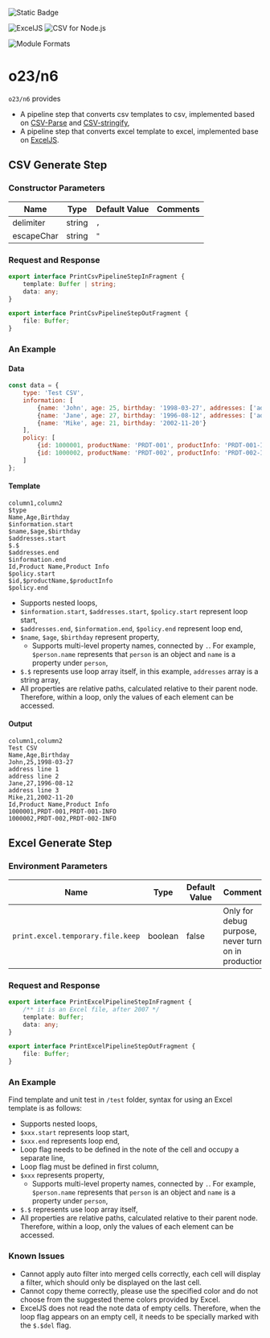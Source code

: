 ![Static Badge](https://img.shields.io/badge/InsureMO-777AF2.svg)

![ExcelJS](https://img.shields.io/badge/ExcelJS-white.svg?logo=microsoftexcel&logoColor=217346&style=social)
![CSV for Node.js](https://img.shields.io/badge/CSV%20for%20Node.js-548694.svg)

![Module Formats](https://img.shields.io/badge/module%20formats-cjs-green.svg)

# o23/n6

`o23/n6` provides

- A pipeline step that converts csv templates to csv, implemented based on [CSV-Parse](https://csv.js.org/parse/)
  and [CSV-stringify](https://csv.js.org/stringify/),
- A pipeline step that converts excel template to excel, implemented base on [ExcelJS](https://www.npmjs.com/package/exceljs).

## CSV Generate Step

### Constructor Parameters

| Name       | Type   | Default Value | Comments |
|------------|--------|---------------|----------|
| delimiter  | string | `,`           |          |
| escapeChar | string | `"`           |          |

### Request and Response

```typescript
export interface PrintCsvPipelineStepInFragment {
	template: Buffer | string;
	data: any;
}

export interface PrintCsvPipelineStepOutFragment {
	file: Buffer;
}
```

### An Example

#### Data

```javascript
const data = {
	type: 'Test CSV',
	information: [
		{name: 'John', age: 25, birthday: '1998-03-27', addresses: ['address line 1', 'address line 2']},
		{name: 'Jane', age: 27, birthday: '1996-08-12', addresses: ['address line 3']},
		{name: 'Mike', age: 21, birthday: '2002-11-20'}
	],
	policy: [
		{id: 1000001, productName: 'PRDT-001', productInfo: 'PRDT-001-INFO'},
		{id: 1000002, productName: 'PRDT-002', productInfo: 'PRDT-002-INFO'}
	]
};
```

#### Template

```csv
column1,column2
$type
Name,Age,Birthday
$information.start
$name,$age,$birthday
$addresses.start
$.$
$addresses.end
$information.end
Id,Product Name,Product Info
$policy.start
$id,$productName,$productInfo
$policy.end
```

- Supports nested loops,
- `$information.start`, `$addresses.start`, `$policy.start` represent loop start,
- `$addresses.end`, `$information.end`, `$policy.end` represent loop end,
- `$name`, `$age`, `$birthday` represent property,
	- Supports multi-level property names, connected by `.`. For example, `$person.name` represents that `person` is an object
	  and `name` is a property under `person`,
- `$.$` represents use loop array itself, in this example, `addresses` array is a string array,
- All properties are relative paths, calculated relative to their parent node. Therefore, within a loop, only the values of each element
  can be accessed.

#### Output

```csv
column1,column2
Test CSV
Name,Age,Birthday
John,25,1998-03-27
address line 1
address line 2
Jane,27,1996-08-12
address line 3
Mike,21,2002-11-20
Id,Product Name,Product Info
1000001,PRDT-001,PRDT-001-INFO
1000002,PRDT-002,PRDT-002-INFO
```

## Excel Generate Step

### Environment Parameters

| Name                              | Type    | Default Value | Comments                                             |
|-----------------------------------|---------|---------------|------------------------------------------------------|
| `print.excel.temporary.file.keep` | boolean | false         | Only for debug purpose, never turn on in production. |

### Request and Response

```typescript
export interface PrintExcelPipelineStepInFragment {
	/** it is an Excel file, after 2007 */
	template: Buffer;
	data: any;
}

export interface PrintExcelPipelineStepOutFragment {
	file: Buffer;
}
```

### An Example

Find template and unit test in `/test` folder, syntax for using an Excel template is as follows:

- Supports nested loops,
- `$xxx.start` represents loop start,
- `$xxx.end` represents loop end,
- Loop flag needs to be defined in the note of the cell and occupy a separate line,
- Loop flag must be defined in first column,
- `$xxx` represents property,
	- Supports multi-level property names, connected by `.`. For example, `$person.name` represents that `person` is an object
	  and `name` is a property under `person`,
- `$.$` represents use loop array itself,
- All properties are relative paths, calculated relative to their parent node. Therefore, within a loop, only the values of each element
  can be accessed.

### Known Issues

- Cannot apply auto filter into merged cells correctly, each cell will display a filter, which should only be displayed on the last cell.
- Cannot copy theme correctly, please use the specified color and do not choose from the suggested theme colors provided by Excel.
- ExcelJS does not read the note data of empty cells. Therefore, when the loop flag appears on an empty cell, it needs to be specially
  marked with the `$.$del` flag.
